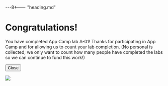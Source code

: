 ---8<--- "heading.md"

# Congratulations!

You have completed App Camp lab A-01!
Thanks for participating in App Camp and for allowing us to count your lab completion. (No personal is collected; we only want to count how many people have completed the labs so we can continue to fund this work!)

<button type="button" onclick="window.close();">Close</button>

<img src="https://telemetry.sharepointpnp.com/app-camp/congrats/a01" />


